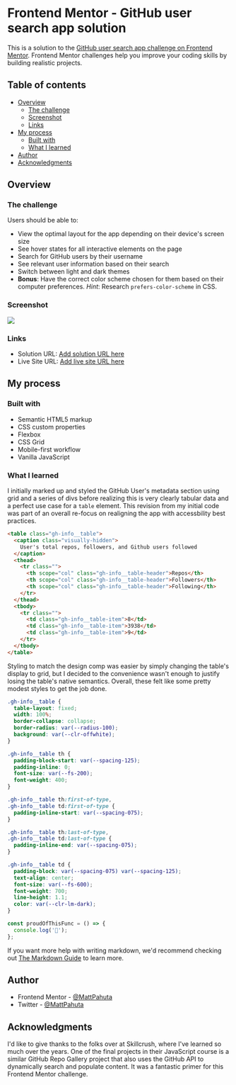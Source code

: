 # Frontend Mentor - GitHub user search app solution

This is a solution to the [GitHub user search app challenge on Frontend Mentor](https://www.frontendmentor.io/challenges/github-user-search-app-Q09YOgaH6). Frontend Mentor challenges help you improve your coding skills by building realistic projects.

## Table of contents

- [Overview](#overview)
  - [The challenge](#the-challenge)
  - [Screenshot](#screenshot)
  - [Links](#links)
- [My process](#my-process)
  - [Built with](#built-with)
  - [What I learned](#what-i-learned)
- [Author](#author)
- [Acknowledgments](#acknowledgments)

## Overview

### The challenge

Users should be able to:

- View the optimal layout for the app depending on their device's screen size
- See hover states for all interactive elements on the page
- Search for GitHub users by their username
- See relevant user information based on their search
- Switch between light and dark themes
- **Bonus**: Have the correct color scheme chosen for them based on their computer preferences. _Hint_: Research `prefers-color-scheme` in CSS.

### Screenshot

![](./screenshot.jpg)

### Links

- Solution URL: [Add solution URL here](https://your-solution-url.com)
- Live Site URL: [Add live site URL here](https://your-live-site-url.com)

## My process

### Built with

- Semantic HTML5 markup
- CSS custom properties
- Flexbox
- CSS Grid
- Mobile-first workflow
- Vanilla JavaScript

### What I learned

I initially marked up and styled the GitHub User's metadata section using grid and a series of divs before realizing this is very clearly tabular data and a perfect use case for a `table` element. This revision from my initial code was part of an overall re-focus on realigning the app with accessbility best practices. 

```html
<table class="gh-info__table">
  <caption class="visually-hidden">
    User's total repos, followers, and Github users followed
  </caption>
  <thead>
    <tr class="">
      <th scope="col" class="gh-info__table-header">Repos</th>
      <th scope="col" class="gh-info__table-header">Followers</th>
      <th scope="col" class="gh-info__table-header">Following</th>
    </tr>
  </thead>
  <tbody>
    <tr class="">
      <td class="gh-info__table-item">8</td>
      <td class="gh-info__table-item">3938</td>
      <td class="gh-info__table-item">9</td>
    </tr>
  </tbody>
</table>
```

Styling to match the design comp was easier by simply changing the table's display to grid, but I decided to the convenience wasn't enough to justify losing the table's native semantics. Overall, these felt like some pretty modest styles to get the job done.

```css
.gh-info__table {
  table-layout: fixed;
  width: 100%;
  border-collapse: collapse;
  border-radius: var(--radius-100);
  background: var(--clr-offwhite);
}

.gh-info__table th {
  padding-block-start: var(--spacing-125);
  padding-inline: 0;
  font-size: var(--fs-200);
  font-weight: 400;
}

.gh-info__table th:first-of-type,
.gh-info__table td:first-of-type {
  padding-inline-start: var(--spacing-075);
}

.gh-info__table th:last-of-type,
.gh-info__table td:last-of-type {
  padding-inline-end: var(--spacing-075);
}

.gh-info__table td {
  padding-block: var(--spacing-075) var(--spacing-125);
  text-align: center;
  font-size: var(--fs-600);
  font-weight: 700;
  line-height: 1.1;
  color: var(--clr-lm-dark);
}
```

```js
const proudOfThisFunc = () => {
  console.log('🎉');
};
```

If you want more help with writing markdown, we'd recommend checking out [The Markdown Guide](https://www.markdownguide.org/) to learn more.

## Author

- Frontend Mentor - [@MattPahuta](https://www.frontendmentor.io/profile/MattPahuta)
- Twitter - [@MattPahuta](https://twitter.com/MattPahuta)

## Acknowledgments

I'd like to give thanks to the folks over at Skillcrush, where I've learned so much over the years. One of the final projects in their JavaScript course is a similar GitHub Repo Gallery project that also uses the GitHub API to dynamically search and populate content. It was a fantastic primer for this Frontend Mentor challenge.
